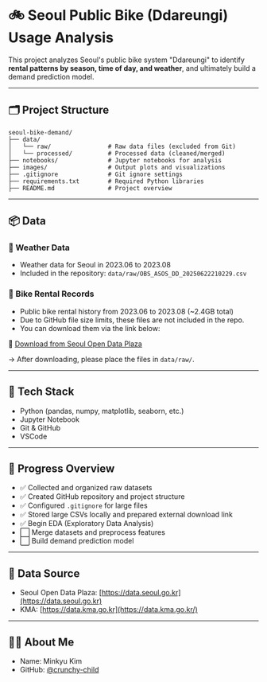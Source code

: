 # 🚲 Seoul Public Bike (Ddareungi) Usage Analysis

This project analyzes Seoul's public bike system "Ddareungi" to identify  
**rental patterns by season, time of day, and weather**, and ultimately build a demand prediction model.

---

## 🗂️ Project Structure
```text
seoul-bike-demand/
├── data/
│   └── raw/                # Raw data files (excluded from Git)
│   └── processed/          # Processed data (cleaned/merged)
├── notebooks/              # Jupyter notebooks for analysis
├── images/                 # Output plots and visualizations
├── .gitignore              # Git ignore settings
├── requirements.txt        # Required Python libraries
├── README.md               # Project overview
```
---

## 📦 Data

### 🔹 Weather Data
- Weather data for Seoul in 2023.06 to 2023.08
- Included in the repository: `data/raw/OBS_ASOS_DD_20250622210229.csv`

### 🔸 Bike Rental Records
- Public bike rental history from 2023.06 to 2023.08 (~2.4GB total)
- Due to GitHub file size limits, these files are not included in the repo.
- You can download them via the link below:

📎 [Download from Seoul Open Data Plaza](https://data.seoul.go.kr/dataList/OA-15182/F/1/datasetView.do)

→ After downloading, please place the files in `data/raw/`.

---

## 🧰 Tech Stack

- Python (pandas, numpy, matplotlib, seaborn, etc.)
- Jupyter Notebook
- Git & GitHub
- VSCode

---

## 🚀 Progress Overview

- ✅ Collected and organized raw datasets
- ✅ Created GitHub repository and project structure
- ✅ Configured `.gitignore` for large files
- ✅ Stored large CSVs locally and prepared external download link
- ✅ Begin EDA (Exploratory Data Analysis)
- ⬜ Merge datasets and preprocess features
- ⬜ Build demand prediction model

---

## 📌 Data Source

- Seoul Open Data Plaza: [https://data.seoul.go.kr](https://data.seoul.go.kr)
- KMA: [https://data.kma.go.kr](https://data.kma.go.kr/)

---

## 🙋‍♂️ About Me

- Name: Minkyu Kim
- GitHub: [@crunchy-child](https://github.com/crunchy-child)
